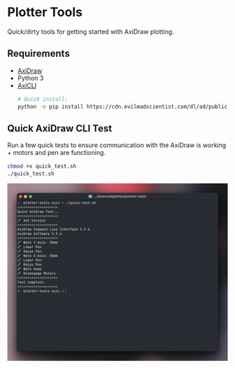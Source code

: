 # Plotter Tools

Quick/dirty tools for getting started with AxiDraw plotting.

## Requirements

- [AxiDraw](https://axidraw.com/)
- Python 3
- [AxiCLI](https://axidraw.com/doc/cli_api/)
  ```bash
  # Quick install:
  python -m pip install https://cdn.evilmadscientist.com/dl/ad/public/AxiDraw_API.zip
  ```

## Quick AxiDraw CLI Test

Run a few quick tests to ensure communication with the AxiDraw is working + motors and pen are functioning.

```bash
chmod +x quick_test.sh
./quick_test.sh
```

![Quick Test](./docs/test-preview.png)

